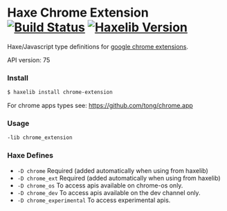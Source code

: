 
# Haxe Chrome Extension [![Build Status](https://travis-ci.org/tong/chrome.extension.svg?branch=master)](https://travis-ci.org/tong/chrome.extension) [![Haxelib Version](https://img.shields.io/github/tag/tong/chrome.extension.svg?style=flat&label=haxelib)](https://lib.haxe.org/p/chrome-extension)

Haxe/Javascript type definitions for [google chrome extensions](https://developer.chrome.com/extensions/api_index).

API version: 75


### Install
```sh
$ haxelib install chrome-extension
```

For chrome apps types see: https://github.com/tong/chrome.app


### Usage
```sh
-lib chrome_extension
```


### Haxe Defines

* `-D chrome`  Required (added automatically when using from haxelib)
* `-D chrome_ext`  Required (added automatically when using from haxelib)
* `-D chrome_os`  To access apis available on chrome-os only.
* `-D chrome_dev`  To access apis available on the dev channel only.
* `-D chrome_experimental`  To access experimental apis.
